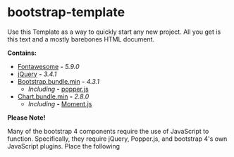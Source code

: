 # bootstrap-template

Use this Template as a way to quickly start any new project.
All you get is this text and a mostly barebones HTML document.

**Contains:**

 - [Fontawesome](https://fontawesome.com/) **-** *5.9.0*
 - [jQuery](https://jquery.com/) **-** *3.4.1*
 - [Bootstrap.bundle.min](https://getbootstrap.com/) **-** *4.3.1*
	- *Including* **-** [popper.js](https://popper.js.org/) 
 - [Chart.bundle.min](https://www.chartjs.org/) **-** *2.8.0*
	- *Including* **-** [Moment.js](http://momentjs.com/)
	
  **Please Note!**
  
Many of the bootstrap 4 components require the use of JavaScript to function. 
Specifically, they require jQuery, Popper.js, and bootstrap 4's own JavaScript plugins. 
Place the following <script>s near the end of your pages, right before the closing </body> tag, to enable them. 
jQuery must come first, then Popper.js, and then the bootstrap 4 JavaScript plugins.
  


# Custom Theme Style sheet can be removed at discretion.
~~~html
  <!-- Custom CSS -->
  <link href="/assets/css/bootstrap.sleek.min.css" rel="stylesheet">
  <link href="/assets/css/main.css" rel="stylesheet">
~~~~

